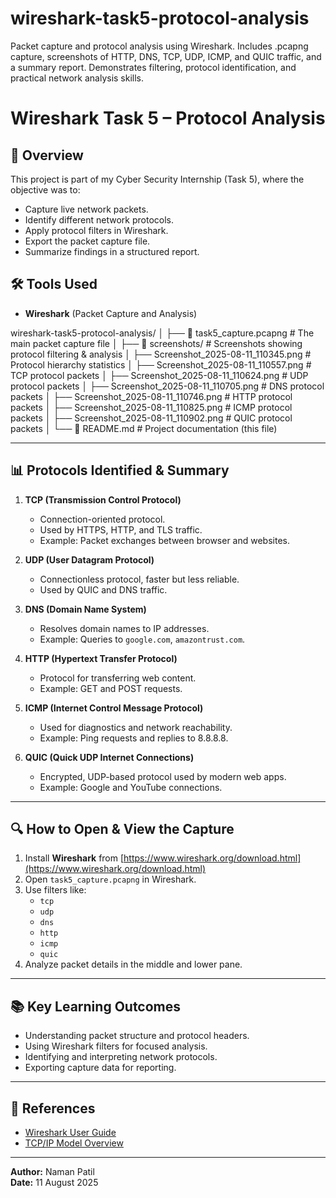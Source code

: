 # wireshark-task5-protocol-analysis
Packet capture and protocol analysis using Wireshark. Includes .pcapng capture, screenshots of HTTP, DNS, TCP, UDP, ICMP, and QUIC traffic, and a summary report. Demonstrates filtering, protocol identification, and practical network analysis skills.
# Wireshark Task 5 – Protocol Analysis

## 📌 Overview
This project is part of my Cyber Security Internship (Task 5), where the objective was to:
- Capture live network packets.
- Identify different network protocols.
- Apply protocol filters in Wireshark.
- Export the packet capture file.
- Summarize findings in a structured report.

## 🛠 Tools Used
- **Wireshark** (Packet Capture and Analysis)

wireshark-task5-protocol-analysis/
│
├── 📄 task5_capture.pcapng # The main packet capture file
│
├── 📂 screenshots/ # Screenshots showing protocol filtering & analysis
│ ├── Screenshot_2025-08-11_110345.png # Protocol hierarchy statistics
│ ├── Screenshot_2025-08-11_110557.png # TCP protocol packets
│ ├── Screenshot_2025-08-11_110624.png # UDP protocol packets
│ ├── Screenshot_2025-08-11_110705.png # DNS protocol packets
│ ├── Screenshot_2025-08-11_110746.png # HTTP protocol packets
│ ├── Screenshot_2025-08-11_110825.png # ICMP protocol packets
│ ├── Screenshot_2025-08-11_110902.png # QUIC protocol packets
│
└── 📄 README.md # Project documentation (this file)

---

## 📊 Protocols Identified & Summary

1. **TCP (Transmission Control Protocol)**  
   - Connection-oriented protocol.
   - Used by HTTPS, HTTP, and TLS traffic.
   - Example: Packet exchanges between browser and websites.

2. **UDP (User Datagram Protocol)**  
   - Connectionless protocol, faster but less reliable.
   - Used by QUIC and DNS traffic.

3. **DNS (Domain Name System)**  
   - Resolves domain names to IP addresses.
   - Example: Queries to `google.com`, `amazontrust.com`.

4. **HTTP (Hypertext Transfer Protocol)**  
   - Protocol for transferring web content.
   - Example: GET and POST requests.

5. **ICMP (Internet Control Message Protocol)**  
   - Used for diagnostics and network reachability.
   - Example: Ping requests and replies to 8.8.8.8.

6. **QUIC (Quick UDP Internet Connections)**  
   - Encrypted, UDP-based protocol used by modern web apps.
   - Example: Google and YouTube connections.

---

## 🔍 How to Open & View the Capture
1. Install **Wireshark** from [https://www.wireshark.org/download.html](https://www.wireshark.org/download.html)
2. Open `task5_capture.pcapng` in Wireshark.
3. Use filters like:
   - `tcp`
   - `udp`
   - `dns`
   - `http`
   - `icmp`
   - `quic`
4. Analyze packet details in the middle and lower pane.

---

## 📚 Key Learning Outcomes
- Understanding packet structure and protocol headers.
- Using Wireshark filters for focused analysis.
- Identifying and interpreting network protocols.
- Exporting capture data for reporting.

---

## 📜 References
- [Wireshark User Guide](https://www.wireshark.org/docs/)
- [TCP/IP Model Overview](https://en.wikipedia.org/wiki/Internet_protocol_suite)

---

**Author:** Naman Patil  
**Date:** 11 August 2025
